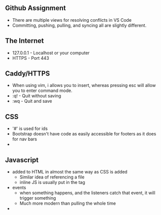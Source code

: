 ## Github Assignment
* There are multiple views for resolving conflicts in VS Code
* Committing, pushing, pulling, and syncing all are slightly different. 

## The Internet
* 127.0.0.1 - Localhost or your computer
* HTTPS - Port 443

## Caddy/HTTPS
* When using vim, i allows you to insert, whereas pressing esc will allow you to enter command mode.
* :q! - Quit without saving
* :wq - Quit and save

## CSS
* '#' is used for ids
* Bootstrap doesn't have code as easily accessible for footers as it does for nav bars
* 


## Javascript
* added to HTML in almost the same way as CSS is added
    * Similar idea of referencing a file
    * inline JS is usually put in the <script></script> tag
* events
    * when something happens, and the listeners catch that event, it will trigger something
    * Much more modern than pulling the whole time
* 
